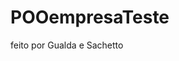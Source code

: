 # POOempresaTeste
feito por <a herf="https://github.com/iCrowleySHR">Gualda</a> e <a herf="https://github.com/GustavoSachetto">Sachetto</a>
